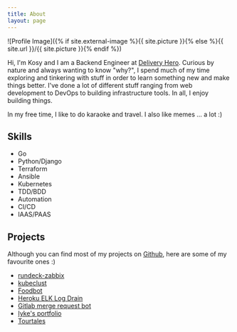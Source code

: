 ```yaml
---
title: About
layout: page
---
```

![Profile Image]({% if site.external-image %}{{ site.picture }}{% else %}{{ site.url }}/{{ site.picture }}{% endif %})

<p>Hi, I'm Kosy and I am a Backend Engineer at <a href="https://www.deliveryhero.com/">Delivery Hero</a>. Curious by nature and always wanting to know "why?", I spend much of my time exploring and tinkering with stuff in order to learn something new and make things better. I've done a lot of different stuff ranging from web development to DevOps to building infrastructure tools. In all, I enjoy building things.</p>

<p>In my free time, I like to do karaoke and travel. I also like memes ... a lot :)</p>

<h2>Skills</h2>

<ul class="skill-list">
	<li>Go</li>
	<li>Python/Django</li>
	<li>Terraform</li>
	<li>Ansible</li>
	<li>Kubernetes</li>
	<li>TDD/BDD</li>
	<li>Automation</li>
	<li>CI/CD</li>
	<li>IAAS/PAAS</li>
</ul>

<h2>Projects</h2>
<p>Although you can find most of my projects on <a href="https://github.com/kosyfrances">Github</a>, here are some of my favourite ones :)</p>

<ul>
	<li><a href="https://github.com/kosyfrances/rundeck-zabbix">rundeck-zabbix</a></li>
	<li><a href="https://github.com/kosyfrances/kubeclust">kubeclust</a></li>
	<li><a href="https://github.com/kosyfrances/food-bot-review/">Foodbot</a></li>
	<li><a href="https://github.com/kosyfrances/heroku_log_drain_elk_stack/">Heroku ELK Log Drain</a></li>
	<li><a href="https://github.com/kosyfrances/gitlab_mr_bot">Gitlab merge request bot</a></li>
	<li><a href="http://iykeanyanwu.com/">Iyke's portfolio</a></li>
	<li><a href="http://kosyfrances.github.io/tourtales-prototype/">Tourtales</a></li>
</ul>
